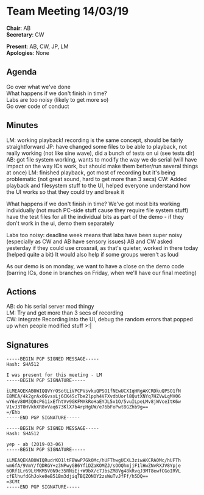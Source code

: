 Team Meeting 14/03/19
===

<!-- remember two spaces at end of line to break onto a new line -->
**Chair**: AB  
**Secretary**: CW

**Present**: AB, CW, JP, LM  
**Apologies**: None

## Agenda
Go over what we've done  
What happens if we don't finish in time?   
Labs are too noisy (likely to get more so)  
Go over code of conduct  
## Minutes

LM: working playback! recording is the same concept, should be fairly straightforward 
JP: have changed some files to be able to playback, not really working (not like sine wave), did a bunch of tests on ui (see tests dir)
AB: got file system working, wants to modify the way we do serial (will have impact on the way ICs work, but should make them better/run several things at once)
LM: finished playback, got most of recording but it's being problematic (not great sound, hard to get more than 3 secs)
CW: Added playback and filesystem stuff to the UI, helped everyone understand how the UI works so that they could try and break it

What happens if we don't finish in time?
We've got most bits working individually (not much PC-side stuff cause they require file system stuff)
have the test files for all the individual bits as part of the demo - if they don't work in the ui, demo them separately

Labs too noisy:
deadline week means that labs have been super noisy (especially as CW and AB have sensory issues)
AB and CW asked yesterday if they could use crossrail, as that's quieter, worked in there today (helped quite a bit)
It would also help if some groups weren't as loud

As our demo is on monday, we want to have a close on the demo code (barring ICs, done in branches on Friday, when we'll have our final meeting)

<!-- ## Any other business -->

## Actions
AB: do his serial server mod thingy  
LM: Try and get more than 3 secs of recording  
CW: integrate Recording into the UI, debug the random errors that popped up when people modified stuff >:|  
## Signatures
<!-- 
	Paste in entire GPG signed messages here 
	Messages should have initials and date
	Signatures should be surrounded with triple backticks (on their own line) and the full signature block should be copied. For example:
	```
	-----BEGIN PGP SIGNED MESSAGE-----
		...
	-----END PGP SIGNATURE-----
	```
-->

	
```
-----BEGIN PGP SIGNED MESSAGE-----
Hash: SHA512

I was present for this meeting - LM
-----BEGIN PGP SIGNATURE-----

iLMEAQEKAB0WIQQVYrOSotLiVPCPVsvkuQPSO1fNEwUCXIqHRgAKCRDkuQPSO1fN
E8MCA/4k2grAxOGvsxLj6CK4ScTbe2lpph4VFXvdbUorl8QutXNYq7HZVwLqMV06
wY6eV80M3Q0cPG1ixEfhtVv9GKFMXkRoHaEYJL5x1O/5vuILpeLMv8jWVceItK6w
V1vJ3T0HVkhXR8vVaq673KlX7b4rpHgUW/e76bFoPwt8GZhb9g==
=/Ehb
-----END PGP SIGNATURE-----
```
```
-----BEGIN PGP SIGNED MESSAGE-----
Hash: SHA512

yep - ab (2019-03-06)
-----BEGIN PGP SIGNATURE-----

iLMEAQEKAB0WIQRudrKO1ltFBWwP7Gk0Mc/hUFThwgUCXL3ziwAKCRA0Mc/hUFTh
wm6fA/9VmY/fQDRGY+z3NPwyGB6YfiDZaKOMZJ/sOOQhmjjF1lHwZNvRXJV8Ypje
6ORf1Lr69LtMKM5V0N9c35RNiEj+W9bX/c7JbsZM8Vg48kRvqJ3MT8ewfCGoIRVL
cfElhufdGhJoke0eB51Bm3djiqTBQZONOY2zsWuTvJfFf/h5DQ==
=3CMt
-----END PGP SIGNATURE-----
```
